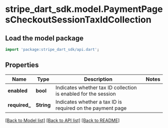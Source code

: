 # stripe_dart_sdk.model.PaymentPagesCheckoutSessionTaxIdCollection

## Load the model package
```dart
import 'package:stripe_dart_sdk/api.dart';
```

## Properties
Name | Type | Description | Notes
------------ | ------------- | ------------- | -------------
**enabled** | **bool** | Indicates whether tax ID collection is enabled for the session | 
**required_** | **String** | Indicates whether a tax ID is required on the payment page | 

[[Back to Model list]](../README.md#documentation-for-models) [[Back to API list]](../README.md#documentation-for-api-endpoints) [[Back to README]](../README.md)


